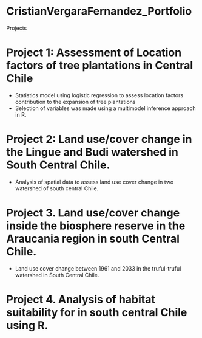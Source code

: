 # CristianVergaraFernandez_Portfolio
Projects

# Project 1: Assessment of Location factors of tree plantations in Central Chile
* Statistics model using logistic regression to assess location factors contribution to the expansion of tree plantations
* Selection of variables was made using a multimodel inference approach in R.

# Project 2: Land use/cover change in the Lingue and Budi watershed in South Central Chile.
* Analysis of spatial data to assess land use cover change in two watershed of south central Chile.

# Project 3. Land use/cover change inside the biosphere reserve in the Araucania region in south Central Chile.
* Land use cover change between 1961 and 2033 in the truful-truful watershed in South Central Chile. 

# Project 4. Analysis of habitat suitability for in south central Chile using R.



